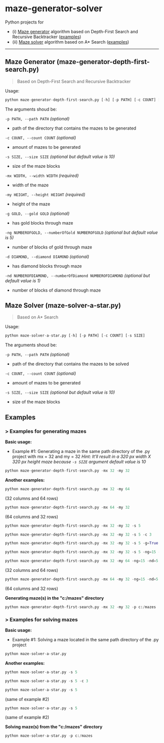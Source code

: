 # maze-generator-solver
Python projects for
* (i) [Maze generator](#maze-generator) algorithm based on Depth-First Search and Recursive Backtracker ([examples](#maze-generator-examples))
* (ii) [Maze solver](#maze-solver) algorithm based on A\* Search ([examples](#maze-solver-examples))

---

<a name="maze-generator"></a>
## Maze Generator (maze-generator-depth-first-search.py)
> Based on Depth-First Search and Recursive Backtracker

Usage:
```python
python maze-generator-depth-first-search.py [-h] [-p PATH] [-c COUNT] [-s SIZE] -mx WIDTH -my HEIGHT [-g GOLD] [-ng NUMBEROFGOLD] [-d DIAMOND] [-nd NUMBEROFDIAMOND]
```

The arguments shoud be:

```-p PATH, --path PATH``` *(optional)*
* path of the directory that contains the mazes to be generated

```-c COUNT, --count COUNT``` *(optional)*
* amount of mazes to be generated
    
```-s SIZE, --size SIZE``` *(optional but default value is 10)*
* size of the maze blocks

```-mx WIDTH, --width WIDTH``` *(required)*
* width of the maze

```-my HEIGHT, --height HEIGHT``` *(required)*
* height of the maze

```-g GOLD, --gold GOLD``` *(optional)*
* has gold blocks through maze

```-ng NUMBEROFGOLD, --numberOfGold NUMBEROFGOLD``` *(optional but default value is 5)*
* number of blocks of gold through maze

```-d DIAMOND, --diamond DIAMOND``` *(optional)*
* has diamond blocks through maze

```-nd NUMBEROFDIAMOND, --numberOfDiamond NUMBEROFDIAMOND``` *(optional but default value is 1)*
* number of blocks of diamond through maze

<a name="maze-solver"></a>
## Maze Solver (maze-solver-a-star.py)
> Based on A\* Search

Usage:
```python
python maze-solver-a-star.py [-h] [-p PATH] [-c COUNT] [-s SIZE]
```

The arguments shoud be:

```-p PATH, --path PATH``` *(optional)*
* path of the directory that contains the mazes to be solved

```-c COUNT, --count COUNT``` *(optional)*
* amount of mazes to be generated

```-s SIZE, --size SIZE``` *(optional but default value is 10)*
* size of the maze blocks

<a name="all-examples"></a>
## Examples

<a name="maze-generator-examples"></a>
### > Examples for generating mazes

**Basic usage:**

* Example #1: Generating a maze in the same path directory of the .py project with mx = 32 and my = 32
    *Hint: It'll result in a 320 px width X 320 px height maze because ```-s SIZE``` argument default value is 10*

```python
python maze-generator-depth-first-search.py -mx 32 -my 32
```

**Another examples:**

```python
python maze-generator-depth-first-search.py -mx 32 -my 64
```
(32 columns and 64 rows)

```python
python maze-generator-depth-first-search.py -mx 64 -my 32
```
(64 columns and 32 rows)

```python
python maze-generator-depth-first-search.py -mx 32 -my 32 -s 5
```

```python
python maze-generator-depth-first-search.py -mx 32 -my 32 -s 5 -c 3
```

```python
python maze-generator-depth-first-search.py -mx 32 -my 32 -s 5 -g=True -d=True
```

```python
python maze-generator-depth-first-search.py -mx 32 -my 32 -s 5 -ng=15 -nd=5
```

```python
python maze-generator-depth-first-search.py -mx 32 -my 64 -ng=15 -nd=5
```
(32 columns and 64 rows)

```python
python maze-generator-depth-first-search.py -mx 64 -my 32 -ng=15 -nd=5
```
(64 columns and 32 rows)

**Generating maze(s) in the "c:/mazes" directory**

```python
python maze-generator-depth-first-search.py -mx 32 -my 32 -p c:/mazes
```

<a name="maze-solver-examples"></a>
### > Examples for solving mazes

**Basic usage:**

* Example #1: Solving a maze located in the same path directory of the .py project

```python
python maze-solver-a-star.py
```

**Another examples:**

```python
python maze-solver-a-star.py -s 5
```

```python
python maze-solver-a-star.py -s 5 -c 3
```

```python
python maze-solver-a-star.py -s 5
```
(same of example #2)

```python
python maze-solver-a-star.py -s 5
```
(same of example #2)

**Solving maze(s) from the "c:/mazes" directory**

```python
python maze-solver-a-star.py -p c:/mazes
```
